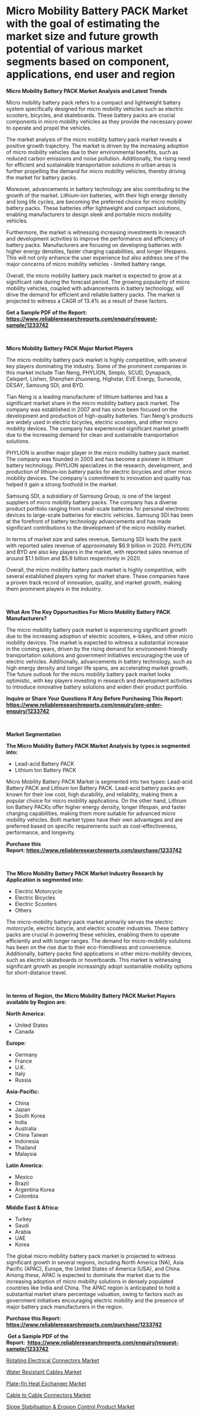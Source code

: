 <p><h1>Micro Mobility Battery PACK Market with the goal of estimating the market size and future growth potential of various market segments based on component, applications, end user and region</h1></p><p><strong>Micro Mobility Battery PACK Market Analysis and Latest Trends</strong></p>
<p><p>Micro mobility battery pack refers to a compact and lightweight battery system specifically designed for micro mobility vehicles such as electric scooters, bicycles, and skateboards. These battery packs are crucial components in micro mobility vehicles as they provide the necessary power to operate and propel the vehicles.</p><p>The market analysis of the micro mobility battery pack market reveals a positive growth trajectory. The market is driven by the increasing adoption of micro mobility vehicles due to their environmental benefits, such as reduced carbon emissions and noise pollution. Additionally, the rising need for efficient and sustainable transportation solutions in urban areas is further propelling the demand for micro mobility vehicles, thereby driving the market for battery packs.</p><p>Moreover, advancements in battery technology are also contributing to the growth of the market. Lithium-ion batteries, with their high energy density and long life cycles, are becoming the preferred choice for micro mobility battery packs. These batteries offer lightweight and compact solutions, enabling manufacturers to design sleek and portable micro mobility vehicles.</p><p>Furthermore, the market is witnessing increasing investments in research and development activities to improve the performance and efficiency of battery packs. Manufacturers are focusing on developing batteries with higher energy densities, faster charging capabilities, and longer lifespans. This will not only enhance the user experience but also address one of the major concerns of micro mobility vehicles - limited battery range.</p><p>Overall, the micro mobility battery pack market is expected to grow at a significant rate during the forecast period. The growing popularity of micro mobility vehicles, coupled with advancements in battery technology, will drive the demand for efficient and reliable battery packs. The market is projected to witness a CAGR of 13.4% as a result of these factors.</p></p>
<p><strong>Get a Sample PDF of the Report:&nbsp; <a href="https://www.reliableresearchreports.com/enquiry/request-sample/1233742">https://www.reliableresearchreports.com/enquiry/request-sample/1233742</a></strong></p>
<p>&nbsp;</p>
<p><strong>Micro Mobility Battery PACK Major Market Players</strong></p>
<p><p>The micro mobility battery pack market is highly competitive, with several key players dominating the industry. Some of the prominent companies in this market include Tian Neng, PHYLION, Simplo, SCUD, Dynapack, Celxpert, Lishen, Shenzhen zhuoneng, Highstar, EVE Energy, Sunwoda, DESAY, Samsung SDI, and BYD.</p><p>Tian Neng is a leading manufacturer of lithium batteries and has a significant market share in the micro mobility battery pack market. The company was established in 2007 and has since been focused on the development and production of high-quality batteries. Tian Neng's products are widely used in electric bicycles, electric scooters, and other micro mobility devices. The company has experienced significant market growth due to the increasing demand for clean and sustainable transportation solutions. </p><p>PHYLION is another major player in the micro mobility battery pack market. The company was founded in 2005 and has become a pioneer in lithium battery technology. PHYLION specializes in the research, development, and production of lithium-ion battery packs for electric bicycles and other micro mobility devices. The company's commitment to innovation and quality has helped it gain a strong foothold in the market.</p><p>Samsung SDI, a subsidiary of Samsung Group, is one of the largest suppliers of micro mobility battery packs. The company has a diverse product portfolio ranging from small-scale batteries for personal electronic devices to large-scale batteries for electric vehicles. Samsung SDI has been at the forefront of battery technology advancements and has made significant contributions to the development of the micro mobility market.</p><p>In terms of market size and sales revenue, Samsung SDI leads the pack with reported sales revenue of approximately $6.9 billion in 2020. PHYLION and BYD are also key players in the market, with reported sales revenue of around $1.1 billion and $5.9 billion respectively in 2020.</p><p>Overall, the micro mobility battery pack market is highly competitive, with several established players vying for market share. These companies have a proven track record of innovation, quality, and market growth, making them prominent players in the industry.</p></p>
<p>&nbsp;</p>
<p><strong>What Are The Key Opportunities For Micro Mobility Battery PACK Manufacturers?</strong></p>
<p><p>The micro mobility battery pack market is experiencing significant growth due to the increasing adoption of electric scooters, e-bikes, and other micro mobility devices. The market is expected to witness a substantial increase in the coming years, driven by the rising demand for environment-friendly transportation solutions and government initiatives encouraging the use of electric vehicles. Additionally, advancements in battery technology, such as high energy density and longer life spans, are accelerating market growth. The future outlook for the micro mobility battery pack market looks optimistic, with key players investing in research and development activities to introduce innovative battery solutions and widen their product portfolio.</p></p>
<p><strong>Inquire or Share Your Questions If Any Before Purchasing This Report: <a href="https://www.reliableresearchreports.com/enquiry/pre-order-enquiry/1233742">https://www.reliableresearchreports.com/enquiry/pre-order-enquiry/1233742</a></strong></p>
<p>&nbsp;</p>
<p><strong>Market Segmentation</strong></p>
<p><strong>The Micro Mobility Battery PACK Market Analysis by types is segmented into:</strong></p>
<p><ul><li>Lead-acid Battery PACK</li><li>Lithium Ion Battery PACK</li></ul></p>
<p><p>Micro Mobility Battery PACK Market is segmented into two types: Lead-acid Battery PACK and Lithium Ion Battery PACK. Lead-acid battery packs are known for their low cost, high durability, and reliability, making them a popular choice for micro mobility applications. On the other hand, Lithium Ion Battery PACKs offer higher energy density, longer lifespan, and faster charging capabilities, making them more suitable for advanced micro mobility vehicles. Both market types have their own advantages and are preferred based on specific requirements such as cost-effectiveness, performance, and longevity.</p></p>
<p><strong>Purchase this Report:&nbsp;<a href="https://www.reliableresearchreports.com/purchase/1233742">https://www.reliableresearchreports.com/purchase/1233742</a></strong></p>
<p>&nbsp;</p>
<p><strong>The Micro Mobility Battery PACK Market Industry Research by Application is segmented into:</strong></p>
<p><ul><li>Electric Motorcycle</li><li>Electric Bicycles</li><li>Electric Scooters</li><li>Others</li></ul></p>
<p><p>The micro-mobility battery pack market primarily serves the electric motorcycle, electric bicycle, and electric scooter industries. These battery packs are crucial in powering these vehicles, enabling them to operate efficiently and with longer ranges. The demand for micro-mobility solutions has been on the rise due to their eco-friendliness and convenience. Additionally, battery packs find applications in other micro-mobility devices, such as electric skateboards or hoverboards. This market is witnessing significant growth as people increasingly adopt sustainable mobility options for short-distance travel.</p></p>
<p>&nbsp;</p>
<p><strong>In terms of Region, the Micro Mobility Battery PACK Market Players available by Region are:</strong></p>
<p>
    <p> <strong> North America: </strong>
        <ul>
            <li>United States</li>
            <li>Canada</li>
        </ul>
        </p> 
    <p> <strong> Europe: </strong>
        <ul>
            <li>Germany</li>
            <li>France</li>
            <li>U.K.</li>
            <li>Italy</li>
            <li>Russia</li>
        </ul>
        </p> 
    <p> <strong> Asia-Pacific: </strong>
        <ul>
            <li>China</li>
            <li>Japan</li>
            <li>South Korea</li>
            <li>India</li>
            <li>Australia</li>
            <li>China Taiwan</li>
            <li>Indonesia</li>
            <li>Thailand</li>
            <li>Malaysia</li>
        </ul>
        </p> 
    <p> <strong> Latin America: </strong>
        <ul>
            <li>Mexico</li>
            <li>Brazil</li>
            <li>Argentina Korea</li>
            <li>Colombia</li>
        </ul>
        </p> 
    <p> <strong> Middle East & Africa: </strong>
        <ul>
            <li>Turkey</li>
            <li>Saudi</li>
            <li>Arabia</li>
            <li>UAE</li>
            <li>Korea</li>
        </ul>
    </p>
    </p>
<p><p>The global micro mobility battery pack market is projected to witness significant growth in several regions, including North America (NA), Asia Pacific (APAC), Europe, the United States of America (USA), and China. Among these, APAC is expected to dominate the market due to the increasing adoption of micro mobility solutions in densely populated countries like India and China. The APAC region is anticipated to hold a substantial market share percentage valuation, owing to factors such as government initiatives encouraging electric mobility and the presence of major battery pack manufacturers in the region.</p></p>
<p><strong>Purchase this Report: <a href="https://www.reliableresearchreports.com/purchase/1233742">https://www.reliableresearchreports.com/purchase/1233742</a></strong></p>
<p>&nbsp;<strong>Get a Sample PDF of the Report:&nbsp;&nbsp;<a href="https://www.reliableresearchreports.com/enquiry/request-sample/1233742">https://www.reliableresearchreports.com/enquiry/request-sample/1233742</a></strong></p>
<p><strong></strong></p>
<p><p><a href="https://www.linkedin.com/pulse/rotating-electrical-connectors-market-research-report/">Rotating Electrical Connectors Market</a></p><p><a href="https://www.linkedin.com/pulse/water-resistant-cables-market-size-2023-2030-global-industrial/">Water Resistant Cables Market</a></p><p><a href="https://medium.com/@sheilahaley2023/plate-fin-heat-exchanger-market-insights-into-market-cagr-market-trends-and-growth-strategies-00a9e07613ad">Plate-fin Heat Exchanger Market</a></p><p><a href="https://www.linkedin.com/pulse/cable-connectors-market-research-report-unlocks-analysis-financial/">Cable to Cable Connectors Market</a></p><p><a href="https://medium.com/@markuspagac/slope-stabilisation-erosion-control-product-market-comprehensive-assessment-by-type-c09871e4f8e1">Slope Stabilisation & Erosion Control Product Market</a></p></p>